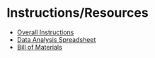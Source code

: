 # Instructions/Resources

- [Overall Instructions](https://docs.google.com/document/d/1L_n1WrwfrwHHoRfJYfU3lq1-tJtYV2Z7QgNPwfkz-tI/edit?usp=sharing)
- [Data Analysis Spreadsheet](https://docs.google.com/spreadsheets/d/1lFqVdIUsZSXSYscbq7GrzZHeCZsXT8O7Ftwe9MDzajo/edit?usp=sharing)
- [Bill of Materials](https://docs.google.com/spreadsheets/d/1K5dQAUhc1tM2TWxVKyycAIdO8Bfd_BdXCC2OGyZcWHI/edit?usp=sharing)
